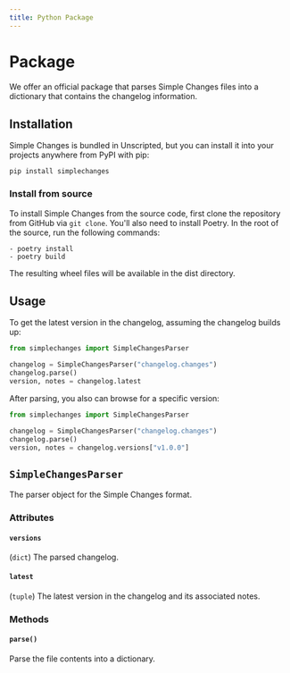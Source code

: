 ```yaml
---
title: Python Package
---
```


# Package

We offer an official package that parses Simple Changes files into a dictionary that contains the changelog information.

## Installation

Simple Changes is bundled in Unscripted, but you can install it into your projects anywhere from PyPI with pip:

```
pip install simplechanges
```

### Install from source

To install Simple Changes from the source code, first clone the repository from GitHub via `git clone`. You'll also need to install Poetry. In the root of the source, run the following commands:

```
- poetry install
- poetry build
```

The resulting wheel files will be available in the dist directory.

## Usage

To get the latest version in the changelog, assuming the changelog builds up:

```py
from simplechanges import SimpleChangesParser

changelog = SimpleChangesParser("changelog.changes")
changelog.parse()
version, notes = changelog.latest
```

After parsing, you also can browse for a specific version:

```py
from simplechanges import SimpleChangesParser

changelog = SimpleChangesParser("changelog.changes")
changelog.parse()
version, notes = changelog.versions["v1.0.0"]
```

## `SimpleChangesParser`

The parser object for the Simple Changes format.

### Attributes

#### `versions`

(`dict`) The parsed changelog.

#### `latest`

(`tuple`) The latest version in the changelog and its associated notes.

### Methods

#### `parse()`

Parse the file contents into a dictionary.
